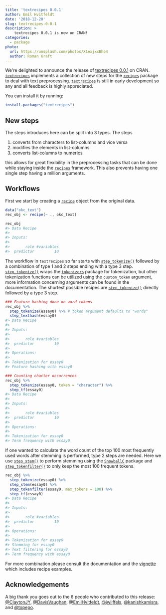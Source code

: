 ```yaml
---
title: 'textrecipes 0.0.1'
author: Emil Hvitfeldt
date: '2018-12-20'
slug: textrecipes-0-0-1
description: >
    textrecipes 0.0.1 is now on CRAN!
categories:
  - package
photo:
  url: https://unsplash.com/photos/X1exjxxBho4
  author: Roman Kraft
---
```




We're delighted to announce the release of [textrecipes 0.0.1](https://github.com/tidymodels/textrecipes) on CRAN. [`textrecipes`](https://github.com/tidymodels/textrecipes) implements a collection of new steps for the [`recipes`](https://github.com/tidymodels/recipes) package to deal with text preprocessing. [`textrecipes`](https://github.com/tidymodels/textrecipes) is still in early development so any and all feedback is highly appreciated.

You can install it by running:


```r
install.packages("textrecipes")
```

## New steps

The steps introduces here can be split into 3 types. The steps

1. converts from characters to list-columns and vice versa
1. modifies the elements in list-columns
1. converts list-columns to numerics

this allows for great flexibility in the preprocessing tasks that can be done while staying inside the [`recipes`](https://github.com/tidymodels/recipes) framework. This also prevents having one single step having a million arguments.

## Workflows

First we start by creating a [`recipe`](https://tidymodels.github.io/recipes/reference/recipe.html) object from the original data.


```r
data("okc_text")
rec_obj <- recipe(~ ., okc_text)

rec_obj
#> Data Recipe
#> 
#> Inputs:
#> 
#>       role #variables
#>  predictor         10
```

The workflow in `textrecipes` so far starts with [`step_tokenize()`](https://tidymodels.github.io/textrecipes/reference/step_tokenize.html) followed by a combination of type 1 and 2 steps ending with a type 3 step. [`step_tokenize()`](https://tidymodels.github.io/textrecipes/reference/step_tokenize.html) wraps the [`tokenizers`](https://github.com/ropensci/tokenizers) package for tokenization, but other tokenization functions can be utilized using the `custom_token` argument, more information concerning arguments can be found in the documentation. The shortest possible recipes are [`step_tokenize()`](https://tidymodels.github.io/textrecipes/reference/step_tokenize.html) directly followed by a type 3 step.


```r
### Feature hashing done on word tokens
rec_obj %>%
  step_tokenize(essay0) %>% # token argument defaults to "words"
  step_texthash(essay0)
#> Data Recipe
#> 
#> Inputs:
#> 
#>       role #variables
#>  predictor         10
#> 
#> Operations:
#> 
#> Tokenization for essay0
#> Feature hashing with essay0

### Counting chacter occurrences
rec_obj %>%
  step_tokenize(essay0, token = "character") %>%
  step_tf(essay0)
#> Data Recipe
#> 
#> Inputs:
#> 
#>       role #variables
#>  predictor         10
#> 
#> Operations:
#> 
#> Tokenization for essay0
#> Term frequency with essay0
```

If one wanted to calculate the word count of the top 100 most frequently used words after stemming is performed, type 2 steps are needed. Here we use [`step_stem()`](https://tidymodels.github.io/textrecipes/reference/step_stem.html) to perform stemming using the [`SnowballC`](https://CRAN.R-project.org/package=SnowballC) package and [`step_tokenfilter()`](https://tidymodels.github.io/textrecipes/reference/step_tokenfilter.html) to only keep the most 100 frequent tokens.


```r
rec_obj %>%
  step_tokenize(essay0) %>%
  step_stem(essay0) %>%
  step_tokenfilter(essay0, max_tokens = 100) %>%
  step_tf(essay0)
#> Data Recipe
#> 
#> Inputs:
#> 
#>       role #variables
#>  predictor         10
#> 
#> Operations:
#> 
#> Tokenization for essay0
#> Stemming for essay0
#> Text filtering for essay0
#> Term frequency with essay0
```

For more combination please consult the documentation and the [vignette](https://tidymodels.github.io/textrecipes/articles/cookbook---using-more-complex-recipes-involving-text.html) which includes recipe examples.

## Acknowledgements

 A big thank you goes out to the 6 people who contributed to this release:
[&#x0040;ClaytonJY](https://github.com/ClaytonJY), [&#x0040;DavisVaughan](https://github.com/DavisVaughan), [&#x0040;EmilHvitfeldt](https://github.com/EmilHvitfeldt), [&#x0040;jwijffels](https://github.com/jwijffels), [&#x0040;kanishkamisra](https://github.com/kanishkamisra), and [&#x0040;topepo](https://github.com/topepo).

